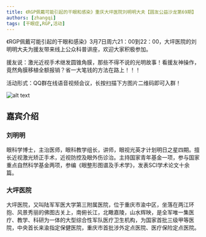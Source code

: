 ```yaml
---
title: 《RGP佩戴可能引起的干眼和感染》重庆大坪医院刘明明大夫【圆友公益沙龙第69期】
authors: [zhangqi]
tags: [干眼症,RGP,活动]
---
```


《RGP佩戴可能引起的干眼和感染》3月7日周六21：00到22：00，大坪医院的刘明明大夫为援友带来线上公众科普讲座，欢迎大家积极参加。

援友说：激光近视手术继发圆锥角膜，那些不得不说的光明故事！看援友神操作，竟然角膜移植全额报销？省一大笔钱的方法在路上！！！

活动形式：QQ群在线语音视频会议，长按扫描下方图片二维码即可入群！

![alt text](/events/assets/2020-03-01-《RGP佩戴可能引起的干眼和感染》重庆大坪医院刘明明大夫【圆友公益沙龙第69期】.png)

## 嘉宾介绍

### 刘明明

眼科学博士，主治医师，眼科教学组长，讲师，眼视光英才计划明日之星四期。擅长近视激光矫正手术，近视防控及眼外伤诊治。主持国家青年基金一项，参与国家重点自然科学基金两项，参编《眼整形图谱及手术学》，发表SCI学术论文十余篇。

### 大坪医院

大坪医院，又叫陆军军医大学第三附属医院，位于重庆市渝中区，坐落在两江环抱、风景秀丽的佛图古关上，南俯长江，北瞰嘉陵，山水辉映，是全军唯一集医疗、教学、科研为一体的大型综合性军队医疗卫生机构，为国家首批三级甲等医院，中央首长来渝指定保健医院，重庆市首批涉外定点医院、医疗保险定点医院。
